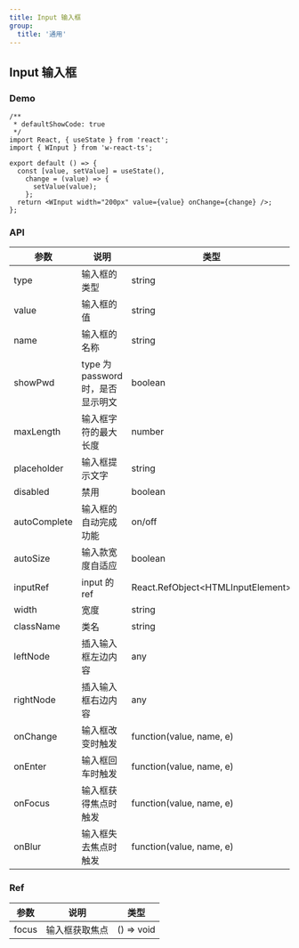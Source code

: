 ```yaml
---
title: Input 输入框
group:
  title: '通用'
---
```


## Input 输入框

### Demo

```tsx
/**
 * defaultShowCode: true
 */
import React, { useState } from 'react';
import { WInput } from 'w-react-ts';

export default () => {
  const [value, setValue] = useState(),
    change = (value) => {
      setValue(value);
    };
  return <WInput width="200px" value={value} onChange={change} />;
};
```

### API

| 参数 | 说明 | 类型 | 默认值 |
| --- | --- | --- | --- |
| type | 输入框的类型 | string | text |
| value | 输入框的值 | string | - |
| name | 输入框的名称 | string | - |
| showPwd | type 为 password 时，是否显示明文 | boolean | false |
| maxLength | 输入框字符的最大长度 | number | - |
| placeholder | 输入框提示文字 | string | 请输入 |
| disabled | 禁用 | boolean | false |
| autoComplete | 输入框的自动完成功能 | on/off | off |
| autoSize | 输入款宽度自适应 | boolean | false |
| inputRef | input 的 ref | React.RefObject\<HTMLInputElement\> | createRef() |
| width | 宽度 | string | - |
| className | 类名 | string | - |
| leftNode | 插入输入框左边内容 | any | - |
| rightNode | 插入输入框右边内容 | any | - |
| onChange | 输入框改变时触发 | function(value, name, e) | - |
| onEnter | 输入框回车时触发 | function(value, name, e) | - |
| onFocus | 输入框获得焦点时触发 | function(value, name, e) | - |
| onBlur | 输入框失去焦点时触发 | function(value, name, e) | - |

### Ref

| 参数  | 说明           | 类型       |
| ----- | -------------- | ---------- |
| focus | 输入框获取焦点 | () => void |
